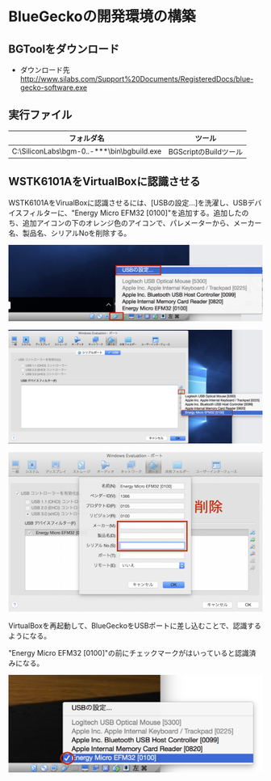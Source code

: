 # BlueGeckoの開発環境の構築

## BGToolをダウンロード

* ダウンロード先
http://www.silabs.com/Support%20Documents/RegisteredDocs/blue-gecko-software.exe

## 実行ファイル

| フォルダ名 | ツール |
| -- | -- |
| C:\SiliconLabs\bgm-0.*.*-***\bin\bgbuild.exe | BGScriptのBuildツール |



## WSTK6101AをVirtualBoxに認識させる

WSTK6101AをVirualBoxに認識させるには、[USBの設定...]を洗濯し、USBデバイスフィルターに、"Energy Micro EFM32 [0100]"を追加する。追加したのち、追加アイコンの下のオレンジ色のアイコンで、パレメーターから、メーカー名、製品名、シリアルNoを削除する。

![](gecko001.png)

![](gecko002.png)

![](gecko003.png)

VirtualBoxを再起動して、BlueGeckoをUSBポートに差し込むことで、認識するようになる。

"Energy Micro EFM32 [0100]"の前にチェックマークがはいっていると認識済みになる。

![](gecko004.png)

